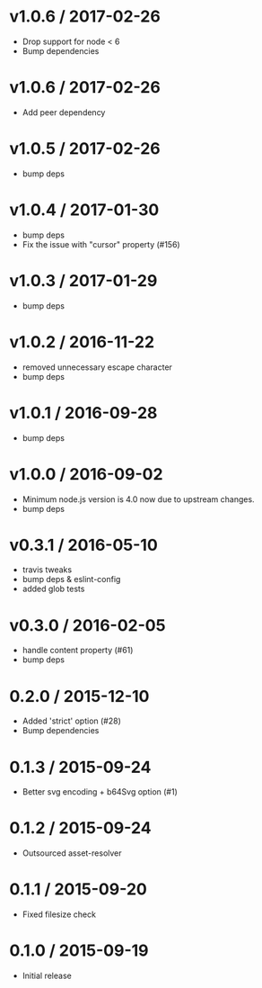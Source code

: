 
v1.0.6 / 2017-02-26
==================

  * Drop support for node < 6
  * Bump dependencies

v1.0.6 / 2017-02-26
==================

  * Add peer dependency

v1.0.5 / 2017-02-26
===================

  * bump deps

v1.0.4 / 2017-01-30
===================

  * bump deps
  * Fix the issue with "cursor" property (#156)

v1.0.3 / 2017-01-29
===================

  * bump deps

v1.0.2 / 2016-11-22
===================

  * removed unnecessary escape character
  * bump deps

v1.0.1 / 2016-09-28
===================

  * bump deps

v1.0.0 / 2016-09-02
===================

  * Minimum node.js version is 4.0 now due to upstream changes.
  * bump deps

v0.3.1 / 2016-05-10
===================

  * travis tweaks
  * bump deps & eslint-config
  * added glob tests

v0.3.0 / 2016-02-05
===================

  * handle content property (#61)
  * bump deps

0.2.0 / 2015-12-10
==================

  * Added 'strict' option (#28)
  * Bump dependencies

0.1.3 / 2015-09-24
==================

  * Better svg encoding + b64Svg option (#1)

0.1.2 / 2015-09-24
==================

  * Outsourced asset-resolver

0.1.1 / 2015-09-20
==================

  * Fixed filesize check

0.1.0 / 2015-09-19
==================

  * Initial release
